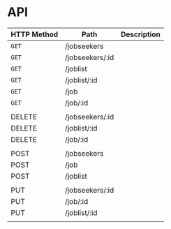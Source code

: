 # API

| HTTP Method | Path            | Description |
| ----------- | --------------- | ----------- |
| `GET`       | /jobseekers     |             |
| `GET`       | /jobseekers/:id |             |
| `GET`       | /joblist        |             |
| `GET`       | /joblist/:id    |             |
| `GET`       | /job            |             |
| `GET`       | /job/:id        |             |
|             |                 |             |
| DELETE      | /jobseekers/:id |             |
| DELETE      | /joblist/:id    |             |
| DELETE      | /job/:id        |             |
|             |                 |             |
| POST        | /jobseekers     |             |
| POST        | /job            |             |
| POST        | /joblist        |             |
|             |                 |             |
| PUT         | /jobseekers/:id |             |
| PUT         | /job/:id        |             |
| PUT         | /joblist/:id    |             |
|             |                 |             |
